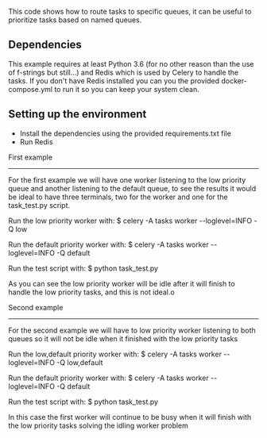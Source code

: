 This code shows how to route tasks to specific queues, it can be useful to
prioritize tasks based on named queues.

Dependencies
------------

This example requires at least Python 3.6 (for no other reason than the use of
f-strings but still...) and Redis which is used by Celery to handle the tasks.
If you don't have Redis installed you can you the provided docker-compose.yml
to run it so you can keep your system clean.

Setting up the environment
--------------------------

- Install the dependencies using the provided requirements.txt file
- Run Redis


First example
_____________

For the first example we will have one worker listening to the low priority
queue and another listening to the default queue, to see the results it would
be ideal to have three terminals, two for the worker and one for the
task_test.py script.

Run the low priority worker with:
$ celery -A tasks worker --loglevel=INFO -Q low

Run the default priority worker with:
$ celery -A tasks worker --loglevel=INFO -Q default

Run the test script with:
$ python task_test.py

As you can see the low priority worker will be idle after it will finish to
handle the low priority tasks, and this is not ideal.o

Second example
______________

For the second example we will have to low priority worker listening to both
queues so it will not be idle when it finished with the low priority tasks

Run the low,default priority worker with:
$ celery -A tasks worker --loglevel=INFO -Q low,default

Run the default priority worker with:
$ celery -A tasks worker --loglevel=INFO -Q default

Run the test script with:
$ python task_test.py

In this case the first worker will continue to be busy when it will finish with
the low priority tasks solving the idling worker problem
